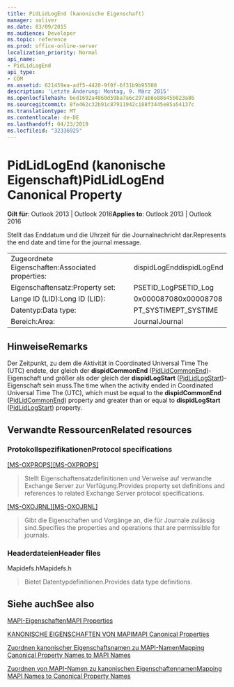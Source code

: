 ```yaml
---
title: PidLidLogEnd (kanonische Eigenschaft)
manager: soliver
ms.date: 03/09/2015
ms.audience: Developer
ms.topic: reference
ms.prod: office-online-server
localization_priority: Normal
api_name:
- PidLidLogEnd
api_type:
- COM
ms.assetid: 621459ea-adf5-4420-9f0f-6f31b9b95508
description: 'Letzte Änderung: Montag, 9. März 2015'
ms.openlocfilehash: bed1692a4860d59ba7a6c297ab8e88645b023a86
ms.sourcegitcommit: 8fe462c32b91c87911942c188f3445e85a54137c
ms.translationtype: MT
ms.contentlocale: de-DE
ms.lasthandoff: 04/23/2019
ms.locfileid: "32336925"
---
```

# <a name="pidlidlogend-canonical-property"></a><span data-ttu-id="428fd-103">PidLidLogEnd (kanonische Eigenschaft)</span><span class="sxs-lookup"><span data-stu-id="428fd-103">PidLidLogEnd Canonical Property</span></span>

  
  
<span data-ttu-id="428fd-104">**Gilt für**: Outlook 2013 | Outlook 2016</span><span class="sxs-lookup"><span data-stu-id="428fd-104">**Applies to**: Outlook 2013 | Outlook 2016</span></span> 
  
<span data-ttu-id="428fd-105">Stellt das Enddatum und die Uhrzeit für die Journalnachricht dar.</span><span class="sxs-lookup"><span data-stu-id="428fd-105">Represents the end date and time for the journal message.</span></span>
  
|||
|:-----|:-----|
|<span data-ttu-id="428fd-106">Zugeordnete Eigenschaften:</span><span class="sxs-lookup"><span data-stu-id="428fd-106">Associated properties:</span></span>  <br/> |<span data-ttu-id="428fd-107">dispidLogEnd</span><span class="sxs-lookup"><span data-stu-id="428fd-107">dispidLogEnd</span></span>  <br/> |
|<span data-ttu-id="428fd-108">Eigenschaftensatz:</span><span class="sxs-lookup"><span data-stu-id="428fd-108">Property set:</span></span>  <br/> |<span data-ttu-id="428fd-109">PSETID_Log</span><span class="sxs-lookup"><span data-stu-id="428fd-109">PSETID_Log</span></span>  <br/> |
|<span data-ttu-id="428fd-110">Lange ID (LID):</span><span class="sxs-lookup"><span data-stu-id="428fd-110">Long ID (LID):</span></span>  <br/> |<span data-ttu-id="428fd-111">0x00008708</span><span class="sxs-lookup"><span data-stu-id="428fd-111">0x00008708</span></span>  <br/> |
|<span data-ttu-id="428fd-112">Datentyp:</span><span class="sxs-lookup"><span data-stu-id="428fd-112">Data type:</span></span>  <br/> |<span data-ttu-id="428fd-113">PT_SYSTIME</span><span class="sxs-lookup"><span data-stu-id="428fd-113">PT_SYSTIME</span></span>  <br/> |
|<span data-ttu-id="428fd-114">Bereich:</span><span class="sxs-lookup"><span data-stu-id="428fd-114">Area:</span></span>  <br/> |<span data-ttu-id="428fd-115">Journal</span><span class="sxs-lookup"><span data-stu-id="428fd-115">Journal</span></span>  <br/> |
   
## <a name="remarks"></a><span data-ttu-id="428fd-116">Hinweise</span><span class="sxs-lookup"><span data-stu-id="428fd-116">Remarks</span></span>

<span data-ttu-id="428fd-117">Der Zeitpunkt, zu dem die Aktivität in Coordinated Universal Time The (UTC) endete, der gleich der **dispidCommonEnd** ([PidLidCommonEnd](pidlidcommonend-canonical-property.md))-Eigenschaft und größer als oder gleich der **dispidLogStart** ([PidLidLogStart](pidlidlogstart-canonical-property.md))-Eigenschaft sein muss.</span><span class="sxs-lookup"><span data-stu-id="428fd-117">The time when the activity ended in Coordinated Universal Time The (UTC), which must be equal to the **dispidCommonEnd** ([PidLidCommonEnd](pidlidcommonend-canonical-property.md)) property and greater than or equal to **dispidLogStart** ([PidLidLogStart](pidlidlogstart-canonical-property.md)) property.</span></span>
  
## <a name="related-resources"></a><span data-ttu-id="428fd-118">Verwandte Ressourcen</span><span class="sxs-lookup"><span data-stu-id="428fd-118">Related resources</span></span>

### <a name="protocol-specifications"></a><span data-ttu-id="428fd-119">Protokollspezifikationen</span><span class="sxs-lookup"><span data-stu-id="428fd-119">Protocol specifications</span></span>

<span data-ttu-id="428fd-120">[[MS-OXPROPS]](https://msdn.microsoft.com/library/f6ab1613-aefe-447d-a49c-18217230b148%28Office.15%29.aspx)</span><span class="sxs-lookup"><span data-stu-id="428fd-120">[[MS-OXPROPS]](https://msdn.microsoft.com/library/f6ab1613-aefe-447d-a49c-18217230b148%28Office.15%29.aspx)</span></span>
  
> <span data-ttu-id="428fd-121">Stellt Eigenschaftensatzdefinitionen und Verweise auf verwandte Exchange Server zur Verfügung.</span><span class="sxs-lookup"><span data-stu-id="428fd-121">Provides property set definitions and references to related Exchange Server protocol specifications.</span></span>
    
<span data-ttu-id="428fd-122">[[MS-OXOJRNL]](https://msdn.microsoft.com/library/2aa04fd2-0f36-4ce4-9178-c0fc70aa8d43%28Office.15%29.aspx)</span><span class="sxs-lookup"><span data-stu-id="428fd-122">[[MS-OXOJRNL]](https://msdn.microsoft.com/library/2aa04fd2-0f36-4ce4-9178-c0fc70aa8d43%28Office.15%29.aspx)</span></span>
  
> <span data-ttu-id="428fd-123">Gibt die Eigenschaften und Vorgänge an, die für Journale zulässig sind.</span><span class="sxs-lookup"><span data-stu-id="428fd-123">Specifies the properties and operations that are permissible for journals.</span></span>
    
### <a name="header-files"></a><span data-ttu-id="428fd-124">Headerdateien</span><span class="sxs-lookup"><span data-stu-id="428fd-124">Header files</span></span>

<span data-ttu-id="428fd-125">Mapidefs.h</span><span class="sxs-lookup"><span data-stu-id="428fd-125">Mapidefs.h</span></span>
  
> <span data-ttu-id="428fd-126">Bietet Datentypdefinitionen.</span><span class="sxs-lookup"><span data-stu-id="428fd-126">Provides data type definitions.</span></span>
    
## <a name="see-also"></a><span data-ttu-id="428fd-127">Siehe auch</span><span class="sxs-lookup"><span data-stu-id="428fd-127">See also</span></span>



[<span data-ttu-id="428fd-128">MAPI-Eigenschaften</span><span class="sxs-lookup"><span data-stu-id="428fd-128">MAPI Properties</span></span>](mapi-properties.md)
  
[<span data-ttu-id="428fd-129">KANONISCHE EIGENSCHAFTEN VON MAPI</span><span class="sxs-lookup"><span data-stu-id="428fd-129">MAPI Canonical Properties</span></span>](mapi-canonical-properties.md)
  
[<span data-ttu-id="428fd-130">Zuordnen kanonischer Eigenschaftsnamen zu MAPI-Namen</span><span class="sxs-lookup"><span data-stu-id="428fd-130">Mapping Canonical Property Names to MAPI Names</span></span>](mapping-canonical-property-names-to-mapi-names.md)
  
[<span data-ttu-id="428fd-131">Zuordnen von MAPI-Namen zu kanonischen Eigenschaftennamen</span><span class="sxs-lookup"><span data-stu-id="428fd-131">Mapping MAPI Names to Canonical Property Names</span></span>](mapping-mapi-names-to-canonical-property-names.md)

